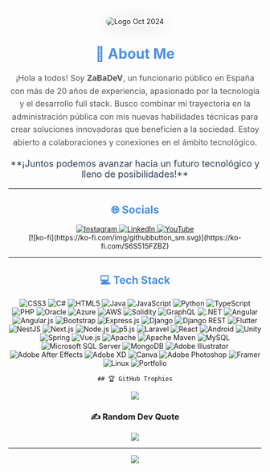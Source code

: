 <div align="center">
    <img src="https://github.com/BalaZaStudio/My-LogoS-Images/blob/main/LogoOct2024.gif?raw=true" alt="Logo Oct 2024" style="border-radius: 20px; box-shadow: 0 4px 30px rgba(0, 0, 0, 0.1); animation: glow 1.5s infinite alternate;">
</div>


<h1 align="center" style="color: #4a90e2;">💫 About Me</h1>
<p align="center" style="max-width: 600px; font-size: 16px; line-height: 1.6; color: #555;">
¡Hola a todos! Soy <strong>ZaBaDeV</strong>, un funcionario público en España con más de 20 años de experiencia, apasionado por la tecnología y el desarrollo full stack. Busco combinar mi trayectoria en la administración pública con mis nuevas habilidades técnicas para crear soluciones innovadoras que beneficien a la sociedad. Estoy abierto a colaboraciones y conexiones en el ámbito tecnológico.
</p>
<p align="center" style="font-size: 18px; color: #2c3e50;">**¡Juntos podemos avanzar hacia un futuro tecnológico y lleno de posibilidades!**</p>

---

<h2 align="center" style="color: #4a90e2;">🌐 Socials</h2>
<div align="center">
    <a href="https://instagram.com/ZaBaDeV">
        <img src="https://img.shields.io/badge/Instagram-%23E4405F.svg?logo=Instagram&logoColor=white" alt="Instagram"/>
    </a>
    <a href="https://www.linkedin.com/in/juan-jose-zabala-rios-237a65116/">
        <img src="https://img.shields.io/badge/LinkedIn-%230077B5.svg?logo=linkedin&logoColor=white" alt="LinkedIn"/>
    </a>
    <a href="https://www.youtube.com/@ZaBaDev-pn2yq/featured">
        <img src="https://img.shields.io/badge/YouTube-%23FF0000.svg?logo=YouTube&logoColor=white" alt="YouTube"/>
    </a>
</div>

<div align="center">
    [![ko-fi](https://ko-fi.com/img/githubbutton_sm.svg)](https://ko-fi.com/S6S515FZBZ)
</div>

---

<h2 align="center" style="color: #4a90e2;">💻 Tech Stack</h2>
<div align="center">
    <img src="https://img.shields.io/badge/css3-%231572B6.svg?style=flat&logo=css3&logoColor=white" alt="CSS3" />
    <img src="https://img.shields.io/badge/c%23-%23239120.svg?style=flat&logo=c-sharp&logoColor=white" alt="C#" />
    <img src="https://img.shields.io/badge/html5-%23E34F26.svg?style=flat&logo=html5&logoColor=white" alt="HTML5" />
    <img src="https://img.shields.io/badge/java-%23ED8B00.svg?style=flat&logo=java&logoColor=white" alt="Java" />
    <img src="https://img.shields.io/badge/javascript-%23323330.svg?style=flat&logo=javascript&logoColor=%23F7DF1E" alt="JavaScript" />
    <img src="https://img.shields.io/badge/python-3670A0.svg?style=flat&logo=python&logoColor=ffdd54" alt="Python" />
    <img src="https://img.shields.io/badge/typescript-%23007ACC.svg?style=flat&logo=typescript&logoColor=white" alt="TypeScript" />
    <img src="https://img.shields.io/badge/php-%23777BB4.svg?style=flat&logo=php&logoColor=white" alt="PHP" />
    <img src="https://img.shields.io/badge/Oracle-F80000.svg?style=flat&logo=oracle&logoColor=white" alt="Oracle" />
    <img src="https://img.shields.io/badge/azure-%230072C6.svg?style=flat&logo=azure-devops&logoColor=white" alt="Azure" />
    <img src="https://img.shields.io/badge/AWS-%23FF9900.svg?style=flat&logo=amazon-aws&logoColor=white" alt="AWS" />
    <img src="https://img.shields.io/badge/Solidity-%23363636.svg?style=flat&logo=solidity&logoColor=white" alt="Solidity" />
    <img src="https://img.shields.io/badge/-GraphQL-E10098.svg?style=flat&logo=graphql&logoColor=white" alt="GraphQL" />
    <img src="https://img.shields.io/badge/.NET-5C2D91.svg?style=flat&logo=.net&logoColor=white" alt=".NET" />
    <img src="https://img.shields.io/badge/angular-%23DD0031.svg?style=flat&logo=angular&logoColor=white" alt="Angular" />
    <img src="https://img.shields.io/badge/angular.js-%23E23237.svg?style=flat&logo=angularjs&logoColor=white" alt="Angular.js" />
    <img src="https://img.shields.io/badge/bootstrap-%23563D7C.svg?style=flat&logo=bootstrap&logoColor=white" alt="Bootstrap" />
    <img src="https://img.shields.io/badge/express.js-%23404d59.svg?style=flat&logo=express&logoColor=%2361DAFB" alt="Express.js" />
    <img src="https://img.shields.io/badge/django-%23092E20.svg?style=flat&logo=django&logoColor=white" alt="Django" />
    <img src="https://img.shields.io/badge/DJANGO-REST-ff1709.svg?style=flat&logo=django&logoColor=white" alt="Django REST" />
    <img src="https://img.shields.io/badge/Flutter-%2302569B.svg?style=flat&logo=Flutter&logoColor=white" alt="Flutter" />
    <img src="https://img.shields.io/badge/nestjs-%23E0234E.svg?style=flat&logo=nestjs&logoColor=white" alt="NestJS" />
    <img src="https://img.shields.io/badge/Next-black?style=flat&logo=next.js&logoColor=white" alt="Next.js" />
    <img src="https://img.shields.io/badge/node.js-6DA55F.svg?style=flat&logo=node.js&logoColor=white" alt="Node.js" />
    <img src="https://img.shields.io/badge/p5.js-ED225D.svg?style=flat&logo=p5.js&logoColor=FFFFFF" alt="p5.js" />
    <img src="https://img.shields.io/badge/laravel-%23FF2D20.svg?style=flat&logo=laravel&logoColor=white" alt="Laravel" />
    <img src="https://img.shields.io/badge/react-%2320232a.svg?style=flat&logo=react&logoColor=%2361DAFB" alt="React" />
    <img src="https://img.shields.io/badge/android-%2320232a.svg?style=flat&logo=android&logoColor=%a4c639" alt="Android" />
    <img src="https://img.shields.io/badge/Unity-%2320232a.svg?style=flat&logo=unity&logoColor=white" alt="Unity" />
    <img src="https://img.shields.io/badge/spring-%236DB33F.svg?style=flat&logo=spring&logoColor=white" alt="Spring" />
    <img src="https://img.shields.io/badge/vuejs-%2335495e.svg?style=flat&logo=vuedotjs&logoColor=%234FC08D" alt="Vue.js" />
    <img src="https://img.shields.io/badge/apache-%23D42029.svg?style=flat&logo=apache&logoColor=white" alt="Apache" />
    <img src="https://img.shields.io/badge/Apache%20Maven-C71A36.svg?style=flat&logo=Apache%20Maven&logoColor=white" alt="Apache Maven" />
    <img src="https://img.shields.io/badge/mysql-%2300f.svg?style=flat&logo=mysql&logoColor=white" alt="MySQL" />
    <img src="https://img.shields.io/badge/Microsoft%20SQL%20Sever-CC2927.svg?style=flat&logo=microsoft%20sql%20server&logoColor=white" alt="Microsoft SQL Server" />
    <img src="https://img.shields.io/badge/MongoDB-%234ea94b.svg?style=flat&logo=mongodb&logoColor=white" alt="MongoDB" />
    <img src="https://img.shields.io/badge/adobeillustrator-%23FF9A00.svg?style=flat&logo=adobeillustrator&logoColor=white" alt="Adobe Illustrator" />
    <img src="https://img.shields.io/badge/Adobe%20After%20Effects-9999FF.svg?style=flat&logo=Adobe%20After%20Effects&logoColor=white" alt="Adobe After Effects" />
    <img src="https://img.shields.io/badge/Adobe%20XD-470137.svg?style=flat&logo=Adobe%20XD&logoColor=#FF61F6" alt="Adobe XD" />
    <img src="https://img.shields.io/badge/Canva-%2300C4CC.svg?style=flat&logo=Canva&logoColor=white" alt="Canva" />
    <img src="https://img.shields.io/badge/adobephotoshop-%23331A8FF.svg?style=flat&logo=adobephotoshop&logoColor=white" alt="Adobe Photoshop" />
    <img src="https://img.shields.io/badge/Framer-black.svg?style=flat&logo=framer&logoColor=blue" alt="Framer" />
    <img src="https://img.shields.io/badge/Linux-FCC624.svg?style=flat&logo=linux&logoColor=black" alt="Linux" />
    <img src="https://img.shields.io/badge/Portfolio-%23000000.svg?style=flat&logo=firefox&logoColor=#FF7139" alt="Portfolio" />

    ## 🏆 GitHub Trophies
![](https://github-profile-trophy.vercel.app/?username=ZaBaDeV&theme=onedark&no-frame=false&no-bg=true&margin-w=4)

### ✍️ Random Dev Quote
![](https://quotes-github-readme.vercel.app/api?type=horizontal&theme=dark)

---
[![](https://visitcount.itsvg.in/api?id=ZaBaDeV&icon=2&color=6)](https://visitcount.itsvg.in)
</div>
